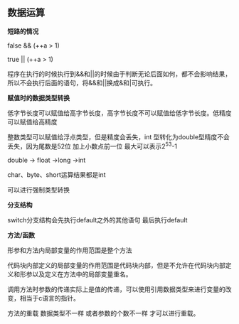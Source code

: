 ## 数据运算

**短路的情况**

false && (++a > 1)

true || (++a > 1)

程序在执行的时候执行到&&和||的时候由于判断无论后面如何，都不会影响结果，所以不会执行后面的语句，将&&和||换成&和|可执行。



**赋值时的数据类型转换**

低字节长度可以赋值给高字节长度，高字节长度不可以赋值给低字节长度。低精度可以赋值给高精度

整数类型可以赋值给浮点类型，但是精度会丢失，int 型转化为double型精度不会丢失，因为尾数是52位 加上小数点前一位 最大可以表示2<sup>53</sup>-1 

double -> float ->long ->int 

char、byte、short运算结果都是int

可以进行强制类型转换

**分支结构**

switch分支结构会先执行default之外的其他语句 最后执行default



**方法/函数**

形参和方法内局部变量的作用范围是整个方法 

代码块内部定义的局部变量的作用范围是代码块内部，但是不允许在代码块内部定义和形参以及定义在方法中的局部变量重名。

调用方法时参数的传递实际上是值的传递，可以使用引用数据类型来进行变量的改变，相当于c语言的指针。

方法的重载 数据类型不一样 或者参数的个数不一样 才可以进行重载。



